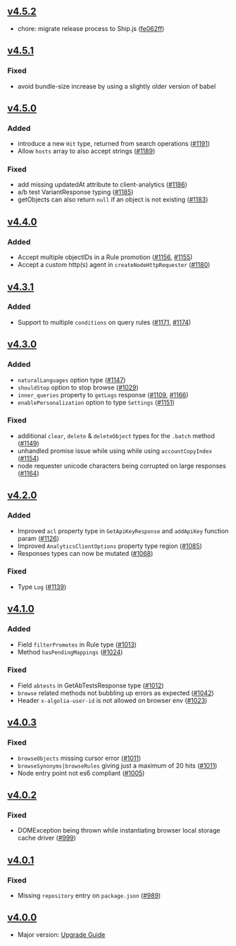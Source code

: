 ## [v4.5.2](https://github.com/algolia/algoliasearch-client-javascript/compare/4.5.1...4.5.2)
* chore: migrate release process to Ship.js ([fe062ff](https://github.com/algolia/algoliasearch-client-javascript/commit/fe062ff))



## [v4.5.1](https://github.com/algolia/algoliasearch-client-javascript/compare/4.5.0...4.5.1)

### Fixed

- avoid bundle-size increase by using a slightly older version of babel

## [v4.5.0](https://github.com/algolia/algoliasearch-client-javascript/compare/4.4.0...4.5.0)

### Added

- introduce a new `Hit` type, returned from search operations ([#1191](https://github.com/algolia/algoliasearch-client-javascript/pull/1191))
- Allow `hosts` array to also accept strings ([#1189](https://github.com/algolia/algoliasearch-client-javascript/pull/1189))

### Fixed

- add missing updatedAt attribute to client-analytics ([#1186](https://github.com/algolia/algoliasearch-client-javascript/pull/1186))
- a/b test VariantResponse typing ([#1185](https://github.com/algolia/algoliasearch-client-javascript/pull/1185))
- getObjects can also return `null` if an object is not existing ([#1183](https://github.com/algolia/algoliasearch-client-javascript/pull/1183))

## [v4.4.0](https://github.com/algolia/algoliasearch-client-javascript/compare/4.3.1...4.4.0)

### Added

- Accept multiple objectIDs in a Rule promotion ([#1156](https://github.com/algolia/algoliasearch-client-javascript/pull/1156), [#1155](https://github.com/algolia/algoliasearch-client-javascript/pull/1155))
- Accept a custom http(s) agent in `createNodeHttpRequester` ([#1180](https://github.com/algolia/algoliasearch-client-javascript/pull/1180))

## [v4.3.1](https://github.com/algolia/algoliasearch-client-javascript/compare/4.3.0...4.3.1)

### Added

- Support to multiple `conditions` on query rules ([#1171](https://github.com/algolia/algoliasearch-client-javascript/pull/1171), [#1174](https://github.com/algolia/algoliasearch-client-javascript/pull/1174))

## [v4.3.0](https://github.com/algolia/algoliasearch-client-javascript/compare/4.2.0...4.3.0)

### Added

- `naturalLanguages` option type ([#1147](https://github.com/algolia/algoliasearch-client-javascript/pull/1147))
- `shouldStop` option to stop browse ([#1029](https://github.com/algolia/algoliasearch-client-javascript/pull/1029))
- `inner_queries` property to `getLogs` response ([#1109](https://github.com/algolia/algoliasearch-client-javascript/pull/1109), [#1166](https://github.com/algolia/algoliasearch-client-javascript/pull/1166))
- `enablePersonalization` option to type `Settings` ([#1151](https://github.com/algolia/algoliasearch-client-javascript/pull/1151))

### Fixed

- additional `clear`, `delete` & `deleteObject` types for the `.batch` method ([#1149](https://github.com/algolia/algoliasearch-client-javascript/pull/1149))
- unhandled promise issue while using while using `accountCopyIndex` ([#1154](https://github.com/algolia/algoliasearch-client-javascript/pull/1154))
- node requester unicode characters being corrupted on large responses ([#1164](https://github.com/algolia/algoliasearch-client-javascript/pull/1164))

## [v4.2.0](https://github.com/algolia/algoliasearch-client-javascript/compare/4.1.0...4.2.0)

### Added
- Improved `acl` property type in `GetApiKeyResponse` and `addApiKey` function param ([#1126](https://github.com/algolia/algoliasearch-client-javascript/pull/1126))
- Improved `AnalyticsClientOptions` property type region ([#1085](https://github.com/algolia/algoliasearch-client-javascript/pull/1085))
- Responses types can now be mutated ([#1068](https://github.com/algolia/algoliasearch-client-javascript/pull/1068))

### Fixed
- Type `Log` ([#1139](https://github.com/algolia/algoliasearch-client-javascript/pull/1139))

## [v4.1.0](https://github.com/algolia/algoliasearch-client-javascript/compare/4.0.3...4.1.0)

### Added
- Field `filterPromotes` in Rule type ([#1013](https://github.com/algolia/algoliasearch-client-javascript/pull/1013))
- Method `hasPendingMappings` ([#1024](https://github.com/algolia/algoliasearch-client-javascript/pull/1024))

### Fixed
- Field `abtests` in GetAbTestsResponse type ([#1012](https://github.com/algolia/algoliasearch-client-javascript/pull/1012))
- `browse` related methods not bubbling up errors as expected ([#1042](https://github.com/algolia/algoliasearch-client-javascript/pull/1042))
- Header `x-algolia-user-id` is not allowed on browser env ([#1023](https://github.com/algolia/algoliasearch-client-javascript/pull/1023))

## [v4.0.3](https://github.com/algolia/algoliasearch-client-javascript/compare/4.0.2...4.0.3)

### Fixed
- `browseObjects` missing cursor error ([#1011](https://github.com/algolia/algoliasearch-client-javascript/pull/1011))
- `browseSynonyms|browseRules` giving just a maximum of 20 hits ([#1011](https://github.com/algolia/algoliasearch-client-javascript/pull/1011))
- Node entry point not es6 compliant ([#1005](https://github.com/algolia/algoliasearch-client-javascript/pull/1005))

## [v4.0.2](https://github.com/algolia/algoliasearch-client-javascript/compare/4.0.1...4.0.2)

### Fixed
- DOMException being thrown while instantiating browser local storage cache driver ([#999](https://github.com/algolia/algoliasearch-client-javascript/pull/999))

## [v4.0.1](https://github.com/algolia/algoliasearch-client-javascript/compare/4.0.0...4.0.1)

### Fixed
- Missing `repository` entry on `package.json` ([#989](https://github.com/algolia/algoliasearch-client-javascript/pull/989))

## [v4.0.0](https://github.com/algolia/algoliasearch-client-javascript/compare/3.35.1...4.0.0)

- Major version: [Upgrade Guide](https://www.algolia.com/doc/api-client/getting-started/upgrade-guides/javascript/)
